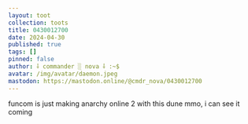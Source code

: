 ```yaml
---
layout: toot
collection: toots
title: 0430012700
date: 2024-04-30
published: true
tags: []
pinned: false
author: ⸸ commander ░ nova ⸸ :~$
avatar: /img/avatar/daemon.jpeg
mastodon: https://mastodon.online/@cmdr_nova/0430012700
---
```


funcom is just making anarchy online 2 with this dune mmo, i can see it coming
